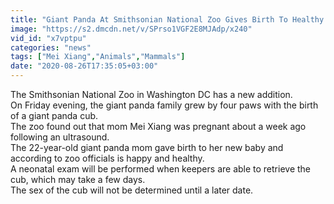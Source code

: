 ```yaml
---
title: "Giant Panda At Smithsonian National Zoo Gives Birth To Healthy Cub"
image: "https://s2.dmcdn.net/v/SPrso1VGF2E8MJAdp/x240"
vid_id: "x7vptpu"
categories: "news"
tags: ["Mei Xiang","Animals","Mammals"]
date: "2020-08-26T17:35:05+03:00"
---
```

The Smithsonian National Zoo in Washington DC has a new addition.  <br>On Friday evening, the giant panda family grew by four paws with the birth of a giant panda cub.  <br>The zoo found out that mom Mei Xiang was pregnant about a week ago following an ultrasound.  <br>The 22-year-old giant panda mom gave birth to her new baby and according to zoo officials is happy and healthy.  <br>A neonatal exam will be performed when keepers are able to retrieve the cub, which may take a few days.  <br>The sex of the cub will not be determined until a later date.
